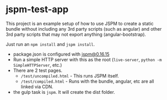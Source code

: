 jspm-test-app
=============

This project is an example setup of how to use JSPM to create a static bundle without including any 3rd party
scripts (such as angular) and other 3rd party scripts that may not export anything (angular-bootstrap).

Just run an `npm install` and `jspm install`. 

- package.json is configured with jspm@0.16.15
- Run a simple HTTP server with this as the root (`live-server`, `python -m SimpleHTTPServer`, etc.)
- There are 2 test pages.
  - `/test/uncompiled.html` - This runs JSPM itself. 
  - `/test/compiled.html` - Runs with the bundle, angular, etc are all linked via CDN.
- the gulp task is `jspm`. It will create the dist folder.
